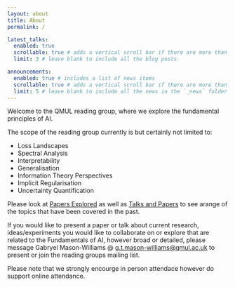 ```yaml
---
layout: about
title: About
permalink: /

latest_talks:
  enabled: true
  scrollable: true # adds a vertical scroll bar if there are more than 3 new posts items
  limit: 3 # leave blank to include all the blog posts

announcements:
  enabled: true # includes a list of news items
  scrollable: true # adds a vertical scroll bar if there are more than 3 news items
  limit: 5 # leave blank to include all the news in the `_news` folder
---
```


Welcome to the QMUL reading group, where we explore the fundamental principles of AI.

The scope of the reading group currently is but certainly not limited to:

- Loss Landscapes
- Spectral Analysis
- Interpretability
- Generalisation
- Information Theory Perspectives
- Implicit Regularisation
- Uncertainty Quantification

Please look at <a href="/publications/index.html">Papers Explored</a> as well as <a href="/talks-and-papers/index.html">Talks and Papers</a> to see arange of the topics that have been covered in the past.

If you would like to present a paper or talk about current research, ideas/experiments you would like to collaborate on or explore that are related to the Fundamentals of AI, however broad or detailed, please message Gabryel Mason-Williams @ <g.t.mason-williams@qmul.ac.uk> to present or join the reading groups mailing list.

Please note that we strongly encourge in person attendace however do support online attendance.
